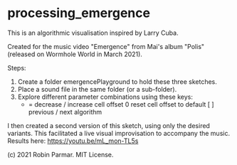 # processing_emergence

This is an algorithmic visualisation inspired by Larry Cuba.

Created for the music video "Emergence" from Mai's album "Polis"
(released on Wormhole World in March 2021). 

Steps:
1. Create a folder emergencePlayground to hold these three sketches.
2. Place a sound file in the same folder (or a sub-folder).
3. Explore different parameter combinations using these keys:
   - =    decrease / increase cell offset
   0      reset cell offset to default
   [ ]    previous / next algorithm

I then created a second version of this sketch, using only the desired variants.
This facilitated a live visual improvisation to accompany the music. 
Results here: https://youtu.be/mL_mon-TL5s

(c) 2021 Robin Parmar. MIT License.
